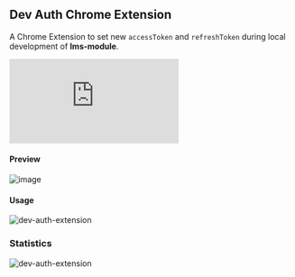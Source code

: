 ## Dev Auth Chrome Extension

A Chrome Extension to set new `accessToken` and `refreshToken` during local development of **lms-module**.  

![shields.io](https://blsonepal.com/shields.php)

#### Preview
![image](https://user-images.githubusercontent.com/25634165/115243163-5885a880-a142-11eb-8649-c61ecae6f28a.png)

#### Usage
![dev-auth-extension](https://user-images.githubusercontent.com/25634165/114313756-843bd980-9b17-11eb-9412-87ffbd5b0c50.gif)

### Statistics
![dev-auth-extension](https://firebasestorage.googleapis.com/v0/b/vyaguta-extension.appspot.com/o/chartjs.png?alt=media&token=71c42192-4f93-44df-96dd-72c907ae055b)
